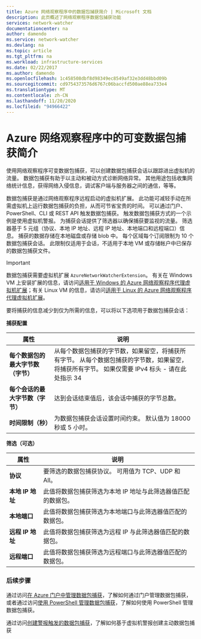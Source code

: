 ```yaml
---
title: Azure 网络观察程序中的数据包捕获简介 | Microsoft 文档
description: 此页概述了网络观察程序数据包捕获功能
services: network-watcher
documentationcenter: na
author: damendo
ms.service: network-watcher
ms.devlang: na
ms.topic: article
ms.tgt_pltfrm: na
ms.workload: infrastructure-services
ms.date: 02/22/2017
ms.author: damendo
ms.openlocfilehash: 1c458508dbf8d98349ec8549af32e3dd48bbd09b
ms.sourcegitcommit: cd9754373576d6767c06baccfd500ae88ea733e4
ms.translationtype: MT
ms.contentlocale: zh-CN
ms.lasthandoff: 11/20/2020
ms.locfileid: "94966422"
---
```

# <a name="introduction-to-variable-packet-capture-in-azure-network-watcher"></a>Azure 网络观察程序中的可变数据包捕获简介

使用网络观察程序可变数据包捕获，可以创建数据包捕获会话以跟踪进出虚拟机的流量。 数据包捕获有助于以主动和被动方式诊断网络异常。 其他用途包括收集网络统计信息，获得网络入侵信息，调试客户端与服务器之间的通信，等等。

数据包捕获是通过网络观察程序远程启动的虚拟机扩展。 此功能可减轻手动在所需虚拟机上运行数据包捕获的负担，从而可节省宝贵的时间。 可以通过门户、PowerShell、CLI 或 REST API 触发数据包捕获。 触发数据包捕获方式的一个示例是使用虚拟机警报。 为捕获会话提供了筛选器以确保捕获要监视的流量。 筛选器基于 5 元组（协议、本地 IP 地址、远程 IP 地址、本地端口和远程端口）信息。 捕获的数据存储在本地磁盘或存储 blob 中。 每个区域每个订阅限制为 10 个数据包捕获会话。 此限制仅适用于会话，不适用于本地 VM 或存储帐户中已保存的数据包捕获文件。

> [!IMPORTANT]
> 数据包捕获需要虚拟机扩展 `AzureNetworkWatcherExtension`。 有关在 Windows VM 上安装扩展的信息，请访问[适用于 Windows 的 Azure 网络观察程序代理虚拟机扩展](../virtual-machines/extensions/network-watcher-windows.md)；有关 Linux VM 的信息，请访问[适用于 Linux 的 Azure 网络观察程序代理虚拟机扩展](../virtual-machines/extensions/network-watcher-linux.md)。

要将捕获的信息减少到仅为所需的信息，可以将以下选项用于数据包捕获会话：

**捕获配置**

|属性|说明|
|---|---|
|**每个数据包的最大字节数（字节）** | 从每个数据包捕获的字节数，如果留空，将捕获所有字节。 从每个数据包捕获的字节数，如果留空，将捕获所有字节。 如果仅需要 IPv4 标头 - 请在此处指示 34 |
|**每个会话的最大字节数（字节）** | 达到会话结束值后，该会话中捕获的字节总数。|
|**时间限制（秒）** | 为数据包捕获会话设置时间约束。 默认值为 18000 秒或 5 小时。|

**筛选（可选）**

|属性|说明|
|---|---|
|**协议** | 要筛选的数据包捕获协议。 可用值为 TCP、UDP 和 All。|
|**本地 IP 地址** | 此值将数据包捕获筛选为本地 IP 地址与此筛选器值匹配的数据包。|
|**本地端口** | 此值将数据包捕获筛选为本地端口与此筛选器值匹配的数据包。|
|**远程 IP 地址** | 此值将数据包捕获筛选为远程 IP 与此筛选器值匹配的数据包。|
|**远程端口** | 此值将数据包捕获筛选为远程端口与此筛选器值匹配的数据包。|

### <a name="next-steps"></a>后续步骤

通过访问[在 Azure 门户中管理数据包捕获](network-watcher-packet-capture-manage-portal.md)，了解如何通过门户管理数据包捕获，或者通过访问[使用 PowerShell 管理数据包捕获](network-watcher-packet-capture-manage-powershell.md)，了解如何使用 PowerShell 管理数据包捕获。

通过访问[创建警报触发的数据包捕获](network-watcher-alert-triggered-packet-capture.md)，了解如何基于虚拟机警报创建主动数据包捕获

<!--Image references-->
[1]: ./media/network-watcher-packet-capture-overview/figure1.png